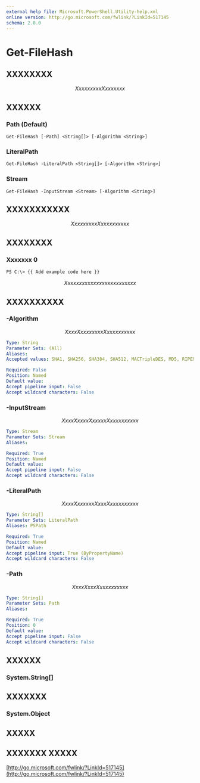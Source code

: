 ```yaml
---
external help file: Microsoft.PowerShell.Utility-help.xml
online version: http://go.microsoft.com/fwlink/?LinkId=517145
schema: 2.0.0
---
```


# Get-FileHash
## XXXXXXXX
$$Xxxx xx xxx Xxxxxxxx$$

## XXXXXX

### Path (Default)
```
Get-FileHash [-Path] <String[]> [-Algorithm <String>]
```

### LiteralPath
```
Get-FileHash -LiteralPath <String[]> [-Algorithm <String>]
```

### Stream
```
Get-FileHash -InputStream <Stream> [-Algorithm <String>]
```

## XXXXXXXXXXX
$$Xxxx xx xxx Xxxxxxxxxxx$$

## XXXXXXXX

### Xxxxxxx 0
```
PS C:\> {{ Add example code here }}
```

$$ Xxx xxxxxxx xxxxxxxxxxx xxxx $$

## XXXXXXXXXX

### -Algorithm
$$Xxxx Xxxxxxxxx Xxxxxxxxxxx$$

```yaml
Type: String
Parameter Sets: (All)
Aliases: 
Accepted values: SHA1, SHA256, SHA384, SHA512, MACTripleDES, MD5, RIPEMD160

Required: False
Position: Named
Default value: 
Accept pipeline input: False
Accept wildcard characters: False
```

### -InputStream
$$Xxxx XxxxxXxxxxx Xxxxxxxxxxx$$

```yaml
Type: Stream
Parameter Sets: Stream
Aliases: 

Required: True
Position: Named
Default value: 
Accept pipeline input: False
Accept wildcard characters: False
```

### -LiteralPath
$$Xxxx XxxxxxxXxxx Xxxxxxxxxxx$$

```yaml
Type: String[]
Parameter Sets: LiteralPath
Aliases: PSPath

Required: True
Position: Named
Default value: 
Accept pipeline input: True (ByPropertyName)
Accept wildcard characters: False
```

### -Path
$$Xxxx Xxxx Xxxxxxxxxxx$$

```yaml
Type: String[]
Parameter Sets: Path
Aliases: 

Required: True
Position: 0
Default value: 
Accept pipeline input: False
Accept wildcard characters: False
```

## XXXXXX

### System.String[]


## XXXXXXX

### System.Object

## XXXXX

## XXXXXXX XXXXX

[http://go.microsoft.com/fwlink/?LinkId=517145](http://go.microsoft.com/fwlink/?LinkId=517145)

